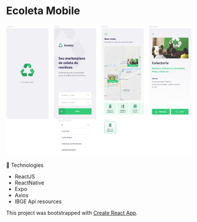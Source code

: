 # Ecoleta Mobile

![alt text](https://github.com/marciocamello/nlw-ecoleta-mobile/blob/master/layout.jpg)

:rocket: Technologies

- ReactJS
- ReactNative
- Expo
- Axios
- IBGE Api resources

This project was bootstrapped with [Create React App](https://github.com/facebook/create-react-native-app).
